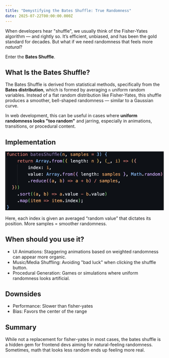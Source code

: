 ```yaml
---
title: "Demystifying the Bates Shuffle: True Randomness"
date: 2025-07-22T00:00:00.000Z
---
```


When developers hear "shuffle", we usually think of the Fisher-Yates algorithm — and rightly so. It’s efficient, unbiased, and has been the gold standard for decades. But what if we need randomness that feels more *natural*?

Enter the **Bates Shuffle**.

## What Is the Bates Shuffle?

The Bates Shuffle is derived from statistical methods, specifically from the **Bates distribution**, which is formed by averaging `n` uniform random variables. Instead of a flat random distribution like Fisher-Yates, this shuffle produces a smoother, bell-shaped randomness — similar to a Gaussian curve.

In web development, this can be useful in cases where **uniform randomness looks "too random"** and jarring, especially in animations, transitions, or procedural content.

## Implementation

![Portfolio](/media/img/bates-shuffle.jpg)

Here, each index is given an averaged “random value” that dictates its position. More samples = smoother randomness.

## When should you use it?

- UI Animations: Staggering animations based on weighted randomness can appear more organic.
- Music/Media Shuffling: Avoiding "bad luck" when clicking the shuffle button.
- Procedural Generation: Games or simulations where uniform randomness looks artificial.

## Downsides

- Performance: Slower than fisher-yates
- Bias: Favors the center of the range

## Summary

While not a replacement for fisher-yates in most cases, the bates shuffle is a hidden gem for frontend devs aiming for natural-feeling randomness. Sometimes, math that looks less random ends up feeling more real.
